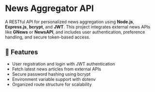 # News Aggregator API

A RESTful API for personalized news aggregation using **Node.js**, **Express.js**, **bcrypt**, and **JWT**. This project integrates external news APIs like **GNews** or **NewsAPI**, and includes user authentication, preference handling, and secure token-based access.

## 🚀 Features
- User registration and login with JWT authentication
- Fetch latest news articles from external APIs
- Secure password hashing using bcrypt
- Environment variable support with dotenv
- Organized route structure for scalability

